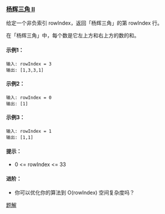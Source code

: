 ### [杨辉三角 II](https://leetcode-cn.com/problems/pascals-triangle-ii/)

给定一个非负索引 rowIndex，返回「杨辉三角」的第 rowIndex 行。

在「杨辉三角」中，每个数是它左上方和右上方的数的和。

#### 示例1：
```
输入: rowIndex = 3
输出: [1,3,3,1]
```

#### 示例2：
```
输入: rowIndex = 0
输出: [1]
```

#### 示例3：
```
输入: rowIndex = 1
输出: [1,1]
```

#### 提示：
- 0 <= rowIndex <= 33

#### 进阶：
- 你可以优化你的算法到 O(rowIndex) 空间复杂度吗？

[题解](https://github.com/WavyPeng/happy-together/blob/main/algorithm/array/src/main/java/com/array/solution/PascalsTriangleII.java)
